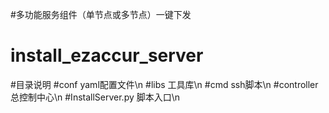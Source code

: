 #多功能服务组件（单节点或多节点）一键下发
# install_ezaccur_server

#目录说明
#conf              yaml配置文件\n
#libs              工具库\n
#cmd               ssh脚本\n
#controller        总控制中心\n
#InstallServer.py  脚本入口\n
